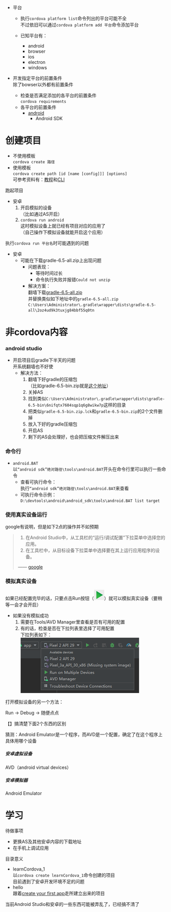 - 平台  

  - 执行`cordova platform list`命令列出的平台可能不全  
    不过依旧可以通过`cordova platform add 平台`命令添加平台

  - 已知平台有：
    - android
    - browser
    - ios
    - electron
    - windows


- 开发指定平台的前置条件  
  除了bowser以外都有前置条件  
  - 检查是否满足添加的各平台的前置条件    
    `cordova requirements`
  - 各平台的前置条件
    - [android](https://cordova.apache.org/docs/en/latest/guide/platforms/android/index.html#installing-the-requirements)  
      - Android SDK




# 创建项目

- 不使用模板  
  `cordova create 路径`
- 使用模板  
  `cordova create path [id [name [config]]] [options]`  
  可参考资料有：[教程](https://cordova.apache.org/docs/en/latest/guide/cli/template.html)和[CLI](https://cordova.apache.org/docs/en/latest/reference/cordova-cli/index.html#cordova-create-command)  





跑起项目

- 安卓
  1. 开启模拟的设备  
     （比如通过AS开启）
  2. `cordova run android`  
     这时模拟设备上就已经有项目对应的应用了  
     （自己操作下模拟设备就能开启这个应用）





执行`cordova run 平台名`时可能遇到的问题

- 安卓
  - 可能在下载gradle-6.5-all.zip上出现问题  
    - 问题表现：
      - 等待时间过长
      - 命令执行失败并报错`Could not unzip`
    - 解决方案：  
      翻墙下载[gradle-6.5-all.zip](https://downloads.gradle-dn.com/distributions/gradle-6.5-all.zip)  
      并替换类似如下地址中的`gradle-6.5-all.zip`  
      `C:\Users\Administrator\.gradle\wrapper\dists\gradle-6.5-all\2oz4ud9k3tuxjg84bbf55q0tn`





# 非cordova内容

### android studio

- 开启项目后gradle下半天的问题  
  开系统翻墙也不好使  
  - 解决方法：
    1. 翻墙下好gradle的压缩包  
       （比如gradle-6.5-bin.zip就是[这个地址](https://downloads.gradle-dn.com/distributions/gradle-6.5-bin.zip)）
    2. 关掉AS
    3. 找到类似`C:\Users\Administrator\.gradle\wrapper\dists\gradle-6.5-bin\6nifqtx7604sqp1q6g8wikw7p`这样的目录
    4. 把类似`gradle-6.5-bin.zip.lck`和`gradle-6.5-bin.zip`的2个文件删掉
    5. 放入下好的gradle压缩包
    6. 开启AS
    7. 剩下的AS会处理好，也会把压缩文件解压出来



### 命令行

- `android.BAT`  
  以`“android sdk”绝对路径\tools\android.BAT`开头在命令行里可以执行一些命令  
  - 查看可执行命令：  
    执行`“android sdk”绝对路径\tools\android.BAT`来查看  
  - 可执行命令示例：  
    `D:\devtools\android\android_sdk\tools\android.BAT list target`



### 使用真实设备运行

google有说明，但是如下2点的操作并不如预期

> 1. 在Android Studio中，从工具栏的“运行/调试配置”下拉菜单中选择您的应用。
> 2. 在工具栏中，从目标设备下拉菜单中选择要在其上运行应用程序的设备。
>
> —— [google](https://developer.android.google.cn/training/basics/firstapp/running-app#RealDevice)



### 模拟真实设备

如果已经配置完毕的话，只要点击Run按钮（![toolbar-run](../图片/app开发/toolbar-run.png)）就可以模拟真实设备（要稍等一会才会开启）

- 如果没有模拟成功  
  1. 需要在Tools/AVD Manager里查看是否有可用的配置
  2. 有的话，检查是否在下拉列表里选择了可用配置  
     下拉列表如下：  
     ![下拉列表](../图片/app开发/下拉列表.png)



打开模拟设备的另一个方法：

Run -> Debug -> 随便点点



【】搞清楚下面2个东西的区别



猜测：Android Emulator是一个程序，而AVD是一个配置，确定了在这个程序上具体用哪个设备



##### 安卓虚拟设备

AVD（android virtual devices）

##### 安卓模拟器

Android Emulator


# 学习



待做事项

- 更换AS及其他安卓内容的下载地址
- 在手机上调试应用





目录意义

- learnCordova_1  
  以`cordova create learnCordova_1`命令创建的项目  
  目前遇到了安卓开发环境不足的问题
- hello  
  跟着[create your first app](https://cordova.apache.org/docs/en/latest/guide/cli/index.html)走所建立出来的项目



当前Android Studio和安卓的一些东西可能被弄乱了，已经搞不清了